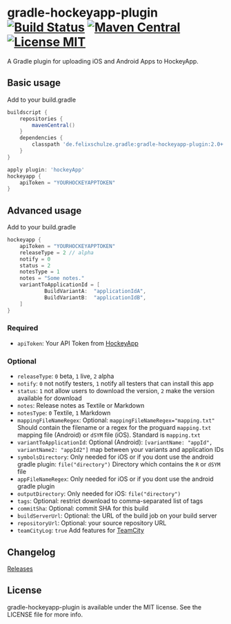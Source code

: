 # gradle-hockeyapp-plugin [![Build Status](https://travis-ci.org/x2on/gradle-hockeyapp-plugin.png)](https://travis-ci.org/x2on/gradle-hockeyapp-plugin) [![Maven Central](https://maven-badges.herokuapp.com/maven-central/de.felixschulze.gradle/gradle-hockeyapp-plugin/badge.svg)](http://search.maven.org/#search%7Cgav%7C1%7Cg%3A%22de.felixschulze.gradle%22%20AND%20a%3A%22gradle-hockeyapp-plugin%22) [![License MIT](http://img.shields.io/badge/license-MIT-blue.svg)](https://github.com/x2on/gradle-hockeyapp-plugin/blob/master/LICENSE)

A Gradle plugin for uploading iOS and Android Apps to HockeyApp. 

## Basic usage

Add to your build.gradle

```gradle
buildscript {
    repositories {
        mavenCentral()
    }
    dependencies {
        classpath 'de.felixschulze.gradle:gradle-hockeyapp-plugin:2.0+'
    }
}

apply plugin: 'hockeyApp'
hockeyapp {
    apiToken = "YOURHOCKEYAPPTOKEN"
}
```

## Advanced usage

Add to your build.gradle

```gradle
hockeyapp {
    apiToken = "YOURHOCKEYAPPTOKEN"
    releaseType = 2 // alpha
    notify = 0
    status = 2
    notesType = 1
    notes = "Some notes."
    variantToApplicationId = [
            BuildVariantA:  "applicationIdA",
            BuildVariantB:  "applicationIdB",
    ]
}

```
### Required
* `apiToken`: Your API Token from [HockeyApp](http://hockeyapp.net/)

### Optional
* `releaseType`: `0` beta, `1` live, `2` alpha
* `notify`: `0` not notify testers, `1` notify all testers that can install this app
* `status`: `1` not allow users to download the version, `2` make the version available for download
* `notes`: Release notes as Textile or Markdown
* `notesType`: `0` Textile, `1` Markdown
* `mappingFileNameRegex`:  Optional: `mappingFileNameRegex="mapping.txt"` Should contain the filename or a regex for the proguard `mapping.txt` mapping file (Android) or `dSYM` file (iOS). Standard is `mapping.txt`
* `variantToApplicationId`:  Optional (Android): `[variantName: "appId", variantName2: "appId2"]` map between your variants and application IDs
* `symbolsDirectory`: Only needed for iOS or if you dont use the android gradle plugin: `file("directory")` Directory which contains the `R` or `dSYM` file
* `appFileNameRegex`: Only needed for iOS or if you dont use the android gradle plugin
* `outputDirectory`: Only needed for iOS: `file("directory")`
* `tags`: Optional: restrict download to comma-separated list of tags
* `commitSha`: Optional: commit SHA for this build
* `buildServerUrl`: Optional: the URL of the build job on your build server
* `repositoryUrl`: Optional: your source repository URL
* `teamCityLog`: `true` Add features for [TeamCity](http://www.jetbrains.com/teamcity/)

## Changelog

[Releases](https://github.com/x2on/gradle-hockeyapp-plugin/releases)

## License

gradle-hockeyapp-plugin is available under the MIT license. See the LICENSE file for more info.
